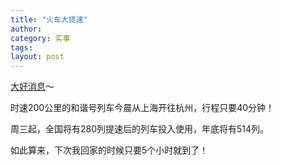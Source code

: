```yaml
---
title: "火车大提速"
author:
category: 实事
tags: 
layout: post
---
```

<a href="http://www.francaisblog.com.cn/node/568">大好消息</a>～

时速200公里的和谐号列车今晨从上海开往杭州，行程只要40分钟！

周三起，全国将有280列提速后的列车投入使用，年底将有514列。

如此算来，下次我回家的时候只要5个小时就到了！

